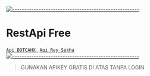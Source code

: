 [![-----------------------------------------------------](https://raw.githubusercontent.com/andreasbm/readme/master/assets/lines/colored.png)](#table-of-contents)
# RestApi Free
[`Api BOTCAHX `](https://botcahx.ddns.net)
[`Api Rey Sekha`](https://sekha.me)
[![-----------------------------------------------------](https://raw.githubusercontent.com/andreasbm/readme/master/assets/lines/colored.png)](#table-of-contents)
> GUNAKAN APIKEY GRATIS DI ATAS TANPA LOGIN 

